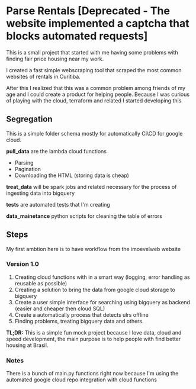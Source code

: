 # Parse Rentals [Deprecated - The website implemented a captcha that blocks automated requests]

This is a small project that started with me having some problems with finding fair price housing near my work.

I created a fast simple webscraping tool that scraped the most common websites of rentals in Curitiba.

After this I realized that this was a common problem among friends of my age and I could create a product for helping people. 
Because I was curious of playing with the cloud, terraform and related I started developing this

## Segregation 

This is a simple folder schema mostly for automatically CI\CD for google cloud.

**pull_data** are the lambda cloud functions
* Parsing
* Pagination
* Downloading the HTML (storing data is cheap)

**treat_data** will be spark jobs and related necessary for the process of ingesting data into bigquery

**tests** are automated tests that I'm creating

**data_mainetance** python scripts for cleaning the table of errors

## Steps

My first ambtion here is to have workflow from the imoevelweb website

### Version 1.0 
1. Creating cloud functions with in a smart way (logging, error handling as reusable as possible)
2. Creating a solution to bring the data from google cloud storage to bigquery
3. Create a user simple interface for searching using bigquery as backend (easier and cheaper then cloud SQL)
4. Create a automatically process that detects ulrs offline
5. Finding problems, treating bigquery data and others.

**TL;DR:** This is a simple fun mock project because I love data, cloud and speed development, the main purpose is to help people with find better housing at Brasil.

### Notes
There is a bunch of main.py functions right now because I'm using the automated google cloud repo integration with cloud functions
